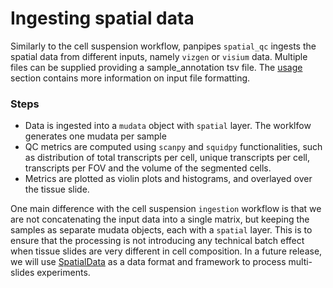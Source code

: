 Ingesting spatial data
========================


Similarly to the cell suspension workflow, panpipes `spatial_qc` ingests the spatial data from different inputs, namely `vizgen` or `visium` data.
Multiple files can be supplied providing a sample_annotation tsv file. The [usage](../usage/setup_for_spatial_workflows.md) section contains  more information on input file formatting.

### Steps

- Data is ingested into a `mudata` object with `spatial` layer. The worklfow generates one mudata per sample
- QC metrics are computed using `scanpy` and `squidpy` functionalities, such as distribution of total transcripts per cell, unique transcripts per cell, transcripts per FOV and the volume of the segmented cells. 
- Metrics are plotted as violin plots and histograms, and overlayed over the tissue slide.


One main difference with the cell suspension `ingestion` workflow is that we are not concatenating the input data into a single matrix, but keeping the samples as separate mudata objects, each with a `spatial` layer. This is to ensure that the processing is not introducing any technical batch effect when tissue slides are very different in cell composition. In a future release, we will use [SpatialData](https://spatialdata.scverse.org/en/latest/tutorials/notebooks/notebooks.html) as a data format and framework to process multi-slides experiments.





